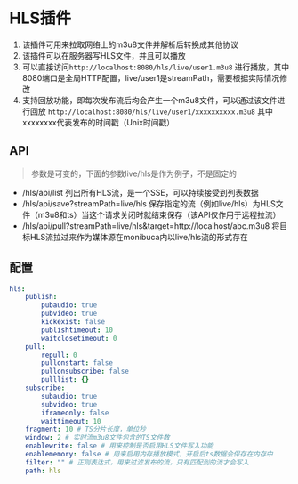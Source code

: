 # HLS插件

1. 该插件可用来拉取网络上的m3u8文件并解析后转换成其他协议
2. 该插件可以在服务器写HLS文件，并且可以播放
3. 可以直接访问`http://localhost:8080/hls/live/user1.m3u8` 进行播放，其中8080端口是全局HTTP配置，live/user1是streamPath，需要根据实际情况修改
4. 支持回放功能，即每次发布流后均会产生一个m3u8文件，可以通过该文件进行回放 `http://localhost:8080/hls/live/user1/xxxxxxxxxx.m3u8` 其中xxxxxxxx代表发布的时间戳（Unix时间戳）
## API
> 参数是可变的，下面的参数live/hls是作为例子，不是固定的
- /hls/api/list
列出所有HLS流，是一个SSE，可以持续接受到列表数据
- /hls/api/save?streamPath=live/hls
保存指定的流（例如live/hls）为HLS文件（m3u8和ts）当这个请求关闭时就结束保存（该API仅作用于远程拉流）
- /hls/api/pull?streamPath=live/hls&target=http://localhost/abc.m3u8
将目标HLS流拉过来作为媒体源在monibuca内以live/hls流的形式存在
## 配置

```yaml
hls:
    publish:
        pubaudio: true
        pubvideo: true
        kickexist: false
        publishtimeout: 10
        waitclosetimeout: 0
    pull:
        repull: 0
        pullonstart: false
        pullonsubscribe: false
        pulllist: {}
    subscribe:
        subaudio: true
        subvideo: true
        iframeonly: false
        waittimeout: 10
    fragment: 10 # TS分片长度，单位秒
    window: 2 # 实时流m3u8文件包含的TS文件数
    enablewrite: false # 用来控制是否启用HLS文件写入功能
    enablememory: false # 用来启用内存播放模式，开启后ts数据会保存在内存中
    filter: "" # 正则表达式，用来过滤发布的流，只有匹配到的流才会写入
    path: hls
```